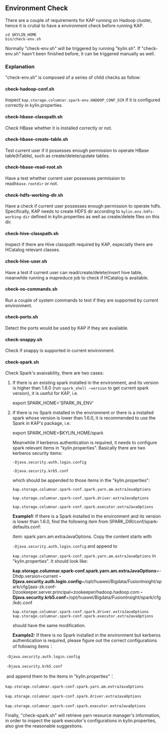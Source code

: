 ## Environment Check

There are a couple of requirements for KAP running on Hadoop cluster, hence it is crutial to have a environment check before running KAP.

```
cd $KYLIN_HOME
bin/check-env.sh
```

Normally "check-env.sh" will be triggered by running "kylin.sh". If "check-env.sh" hasn't been finished before, it can be triggered manually as well.

### Explanation

"check-env.sh" is composed of a series of child checks as follow:

#### **check-hadoop-conf.sh**

Inspect `kap.storage.columnar.spark-env.HADOOP_CONF_DIR` if it is configured correctly in kylin.properties.

#### **check-hbase-classpath.sh**

Check HBase whether it is installed correctly or not.

#### **check-hbase-create-table.sh**

Test current user if it possesses enough permission to operate HBase table(hTable), such as create/delete/update tables.

#### **check-hbase-read-root.sh**

Have a test whether current user possesses permission to read`hbase.rootdir` or not.

#### **check-hdfs-working-dir.sh**

Have a check if current user possesses enough permission to operate hdfs. Specifically, KAP needs to create HDFS dir according to `kylin.env.hdfs-working-dir` defined in kylin.properties as well as create/delete files on this dir.

#### **check-hive-classpath.sh**

Inspect if there are Hive classpath required by KAP, especially there are HCatalog relevant classes.

#### **check-hive-user.sh**

Have a test if current user can read/create/delete/insert hive table, meanwhile running a mapreduce job to check if HCatalog is available.

#### **check-os-commands.sh**

Run a couple of system commands to test if they are supported by current environment.

#### **check-ports.sh**

Detect the ports would be used by KAP if they are available. 

#### **check-snappy.sh**

Check if snappy is supported in current environment.

#### **check-spark.sh**

Check Spark's avaivability, there are two cases:

1. If there is an existing spark installed in the environment, and its version is higher than 1.6.0 (run `spark_shell —version` to get current spark version), it is useful for KAP, i.e. 

   export SPARK_HOME='SPARK_IN_ENV'

2. If there is no Spark installed in the environment or there is a installed spark whose version is lower than 1.6.0, it is recommended to use the Spark in KAP's package, i.e.

   export SPARK_HOME=$KYLIN_HOME/spark

   Meanwhile if kerberos authentication is required, it needs to configure spark relevant items in "kylin.properties". Basically there are two kerberos security items:

   `-Djava.security.auth.login.config`

   `-Djava.security.krb5.conf`

   which should be appended to those items in the "kylin.properties":

   `kap.storage.columnar.spark-conf.spark.yarn.am.extraJavaOptions`

   `kap.storage.columnar.spark-conf.spark.driver.extraJavaOptions`

   `kap.storage.columnar.spark-conf.spark.executor.extraJavaOptions`

   **Example1:** If there is a Spark installed in the environment and its version is lower than 1.6.0, find the following item from SPARK_DIR/conf/spark-defaults.conf:

   *Item:* spark.yarn.am.extraJavaOptions. Copy the content starts with

   `-Djava.security.auth.login.config` and append to

   `kap.storage.columnar.spark-conf.spark.yarn.am.extraJavaOptions` in "kylin.properties". It should look like:

   **kap.storage.columnar.spark-conf.spark.yarn.am.extraJavaOptions**=-Dhdp.version=current **-Djava.security.auth.login.config**=/opt/huawei/Bigdata/FusionInsight/spark/cfg/jaas-zk.conf-Dzookeeper.server.principal=zookeeper/hadoop.hadoop.com **-Djava.security.krb5.conf**=/opt/huawei/Bigdata/FusionInsight/spark/cfg/kdc.conf

   `kap.storage.columnar.spark-conf.spark.driver.extraJavaOptions`	    `kap.storage.columnar.spark-conf.spark.executor.extraJavaOptions`

   should have the same modification.

   **Example2:**  If there is no Spark installed in the environment but kerberos authentication is required,  please figure out the correct configurations of following items：

​	`-Djava.security.auth.login.config`

​	`-Djava.security.krb5.conf`

​	and append them to the items in "kylin.properties"：

​	`kap.storage.columnar.spark-conf.spark.yarn.am.extraJavaOptions`

​	`kap.storage.columnar.spark-conf.spark.driver.extraJavaOptions`

​	`kap.storage.columnar.spark-conf.spark.executor.extraJavaOptions`

Finally, "check-spark.sh" will retrieve yarn resource manager's information, in order to inspect the spark executor's configurations in kylin.properties, also give the reasonable suggestions.
